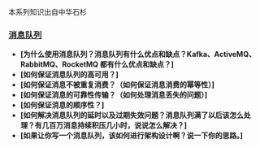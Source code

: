 本系列知识出自中华石杉

### [消息队列](https://github.com/doocs/advanced-java)

- **[为什么使用消息队列？消息队列有什么优点和缺点？Kafka、ActiveMQ、RabbitMQ、RocketMQ 都有什么优点和缺点？]**
- **[如何保证消息队列的高可用？]**
- **[如何保证消息不被重复消费？（如何保证消息消费的幂等性）]**
- **[如何保证消息的可靠性传输？（如何处理消息丢失的问题）]**
- **[如何保证消息的顺序性？]**
- **[如何解决消息队列的延时以及过期失效问题？消息队列满了以后该怎么处理？有几百万消息持续积压几小时，说说怎么解决？]**
- **[如果让你写一个消息队列，该如何进行架构设计啊？说一下你的思路。]**

